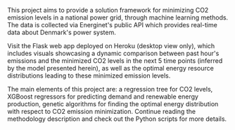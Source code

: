 This project aims to provide a solution framework for minimizing CO2 emission levels in a national power grid, through machine learning
methods. The data is collected via Energinet's public API which provides real-time data about Denmark's power system. 

Visit the Flask web app deployed on Heroku (desktop view only), which includes visuals showcasing a dynamic comparison between past hour's emissions and the minimized CO2 levels in the next 5 time points (inferred by the model presented herein), as well as the optimal energy resource distributions leading to these minimized emission levels.

The main elements of this project are: a regression tree for CO2 levels, XGBoost regressors for predicting demand and renewable energy production, genetic algorithms for finding the optimal energy distribution with respect to CO2 emission minimization. Continue reading the methodology description and check out the Python scripts for more details.
